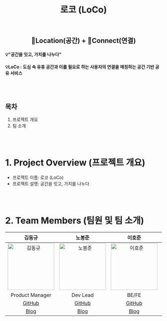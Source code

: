 <div align="center">
  <h1> 로코 (LoCo)</h1> 
<!--   <img src="https://github.com/user-attachments/assets/65746376-3b86-40a4-b538-761e83be8261">
  <img src="https://github.com/user-attachments/assets/803a61ca-4793-4d3c-9a70-bacae60910af"> -->
</div>
<br/>

<div>
  <div align="center">
    <h2>📍Location(공간) + 💫Connect(연결)</h2> 
  </div>
  <h4> 💡"공간을 잇고, 가치를 나누다" </h4>
  <h4> 💡LoCo : 도심 속 유휴 공간과 이를 필요로 하는 사용자의 연결을 매칭하는 공간 기반 공유 서비스 </h4>
<!--   <h4> 사이트 URL: https://www.momentree.site/ </h4> -->
</div>


<br/>
<br/>

## 목차
1. 프로젝트 개요
2. 팀 소개

<br/>
<br/>

# 1. Project Overview (프로젝트 개요)
- 프로젝트 이름: 로코 (LoCo)
- 프로젝트 설명: 공간을 잇고, 가치를 나누다

<br/>
<br/>

# 2. Team Members (팀원 및 팀 소개)
| 김동규 | 노봉준 | 이호준 | 최종민 |
|:------:|:------:|:------:|:------:|
| <img src="https://github.com/user-attachments/assets/6a185236-67f8-4b6a-a740-0507d27a5bb2" alt="김동규" width="150"> | <img src="https://github.com/user-attachments/assets/156e3f4c-35a6-46e2-a8b4-7b66642b3215" alt="노봉준" width="150"> | <img src="https://github.com/user-attachments/assets/e2736555-bc1c-487b-9014-571fdce5cfbb" alt="이호준" width="150"> | <img src="https://github.com/user-attachments/assets/d9e5279c-5c88-4c83-8a23-c06f7367a079" alt="최종민" width="150">
| Product Manager | Dev Lead | BE/FE | BE/FE |
| [GitHub](https://github.com/Morgan-EE) | [GitHub](https://github.com/pickipi) | [GitHub](https://github.com/dlghwns200) | [GitHub](https://github.com/Jong-min-choi) |
| [Blog](https://mmatrix.tistory.com/) | [Blog](https://lefton.tistory.com/) | [Blog]() | [Blog]() |
